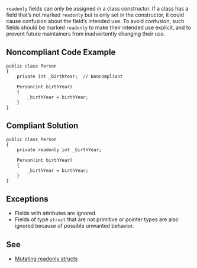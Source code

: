 `readonly` fields can only be assigned in a class constructor. If a class has a field that’s not marked `readonly` but is only set in the constructor, it could cause confusion about the field’s intended use. To avoid confusion, such fields should be marked `readonly` to make their intended use explicit, and to prevent future maintainers from inadvertently changing their use.
 
## Noncompliant Code Example

    public class Person
    {
        private int _birthYear;  // Noncompliant
    
        Person(int birthYear)
        {
            _birthYear = birthYear;
        }
    }

## Compliant Solution

    public class Person
    {
        private readonly int _birthYear;
    
        Person(int birthYear)
        {
            _birthYear = birthYear;
        }
    }

## Exceptions
 
- Fields with attributes are ignored.
- Fields of type `struct` that are not primitive or pointer types are also ignored because of possible unwanted behavior.

## See

- [Mutating readonly structs](https://ericlippert.com/2008/05/14/mutating-readonly-structs/)